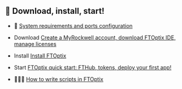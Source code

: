 ## 🚀 Download, install, start!

- 📜 [System requirements and ports configuration](./chapters/System_requirements_and_ports_configuration.md)

- Download [Create a MyRockwell account, download FTOptix IDE, manage licenses](https://github.com/massimovar/LearningFTOptix/blob/main/pdf/FTOptix_Getting_Started_Guide.pdf)
- Install [Install FTOptix](https://www.rockwellautomation.com/en-us/docs/factorytalk-optix/current/installation-guide-ditamap.html)
- Start [FTOptix quick start: FTHub, tokens, deploy your first app!](https://www.rockwellautomation.com/docs/en/factorytalk-optix/technical-content/optix-at001/factorytalk-optix-solutions-application-technique-.html)

- 🧑🏻‍💻 [How to write scripts in FTOptix](./chapters/How_to_write_scripts_in_FTOptix.md)
